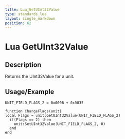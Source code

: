 ```yaml
---
title: Lua_GetUInt32Value
type: standards_lua
layout: single_markdown
position: 62
---
```


# Lua GetUInt32Value

## Description

Returns the UInt32Value for a unit.

## Usage/Example

```
UNIT_FIELD_FLAGS_2 = 0x0006 + 0x0035
 
function ChangeFlags(unit)
local Flags = unit:GetUInt32Value(UNIT_FIELD_FLAGS_2)
  if(Flags == 2) then
    unit:SetUInt32Value(UNIT_FIELD_FLAGS_2, 0)
  end
end
```
